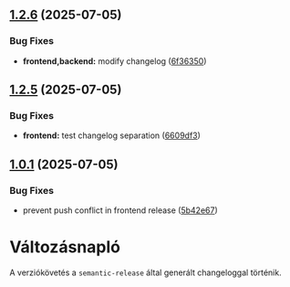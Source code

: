 ## [1.2.6](https://github.com/tamasjuhasz84/minicms/compare/v1.2.5...v1.2.6) (2025-07-05)

### Bug Fixes

- **frontend,backend:** modify changelog ([6f36350](https://github.com/tamasjuhasz84/minicms/commit/6f36350e3af125f809adbafae6525c3b1f6fe002))

## [1.2.5](https://github.com/tamasjuhasz84/minicms/compare/v1.2.4...v1.2.5) (2025-07-05)

### Bug Fixes

- **frontend:** test changelog separation ([6609df3](https://github.com/tamasjuhasz84/minicms/commit/6609df38aeca3d01a069f08b339853fbd238eeb5))

## [1.0.1](https://github.com/tamasjuhasz84/minicms/compare/v1.0.0...v1.0.1) (2025-07-05)

### Bug Fixes

- prevent push conflict in frontend release ([5b42e67](https://github.com/tamasjuhasz84/minicms/commit/5b42e6776b8be0fc444b605ce362c3f471a719db))

# Változásnapló

A verziókövetés a `semantic-release` által generált changeloggal történik.
